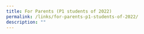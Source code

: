 ```yaml
---
title: For Parents (P1 students of 2022)
permalink: /links/for-parents-p1-students-of-2022/
description: ""
---
```

